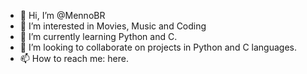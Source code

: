 - 👋 Hi, I’m @MennoBR
- 👀 I’m interested in Movies, Music and Coding
- 🌱 I’m currently learning Python and C.
- 💞️ I’m looking to collaborate on projects in Python and C languages.
- 📫 How to reach me: here.

<!---
MennoBR/MennoBR is a ✨ special ✨ repository because its `README.md` (this file) appears on your GitHub profile.
You can click the Preview link to take a look at your changes.
--->
